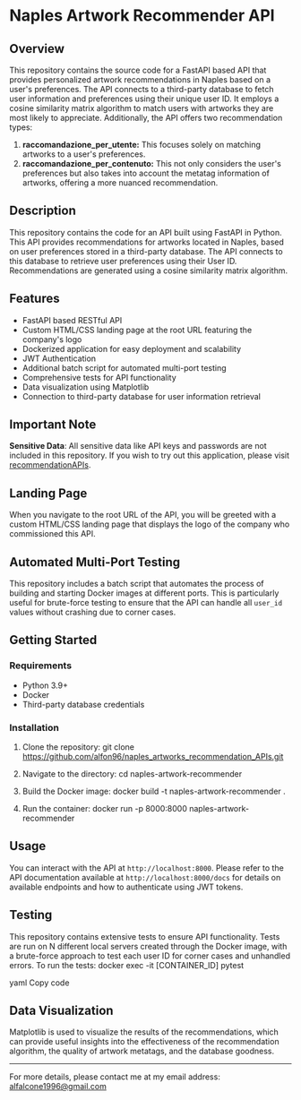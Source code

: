 # Naples Artwork Recommender API

## Overview

This repository contains the source code for a FastAPI based API that provides personalized artwork recommendations in Naples based on a user's preferences. The API connects to a third-party database to fetch user information and preferences using their unique user ID. It employs a cosine similarity matrix algorithm to match users with artworks they are most likely to appreciate. Additionally, the API offers two recommendation types:

1. **raccomandazione_per_utente:** This focuses solely on matching artworks to a user's preferences.
2. **raccomandazione_per_contenuto:** This not only considers the user's preferences but also takes into account the metatag information of artworks, offering a more nuanced recommendation.

## Description

This repository contains the code for an API built using FastAPI in Python. This API provides recommendations for artworks located in Naples, based on user preferences stored in a third-party database. The API connects to this database to retrieve user preferences using their User ID. Recommendations are generated using a cosine similarity matrix algorithm.

## Features

- FastAPI based RESTful API
- Custom HTML/CSS landing page at the root URL featuring the company's logo
- Dockerized application for easy deployment and scalability
- JWT Authentication
- Additional batch script for automated multi-port testing
- Comprehensive tests for API functionality
- Data visualization using Matplotlib
- Connection to third-party database for user information retrieval

## Important Note

**Sensitive Data**: All sensitive data like API keys and passwords are not included in this repository. If you wish to try out this application, please visit [recommendationAPIs](http://ec2co-ecsel-1xcozup9p9r0a-1119021606.eu-central-1.elb.amazonaws.com/docs).

## Landing Page

When you navigate to the root URL of the API, you will be greeted with a custom HTML/CSS landing page that displays the logo of the company who commissioned this API.

## Automated Multi-Port Testing

This repository includes a batch script that automates the process of building and starting Docker images at different ports. This is particularly useful for brute-force testing to ensure that the API can handle all `user_id` values without crashing due to corner cases.

## Getting Started

### Requirements

- Python 3.9+
- Docker
- Third-party database credentials

### Installation

1. Clone the repository:
   git clone https://github.com/alfon96/naples_artworks_recommendation_APIs.git

2. Navigate to the directory:
   cd naples-artwork-recommender

3. Build the Docker image:
   docker build -t naples-artwork-recommender .

4. Run the container:
   docker run -p 8000:8000 naples-artwork-recommender

## Usage

You can interact with the API at `http://localhost:8000`. Please refer to the API documentation available at `http://localhost:8000/docs` for details on available endpoints and how to authenticate using JWT tokens.

## Testing

This repository contains extensive tests to ensure API functionality. Tests are run on N different local servers created through the Docker image, with a brute-force approach to test each user ID for corner cases and unhandled errors. To run the tests:
docker exec -it [CONTAINER_ID] pytest

yaml
Copy code

## Data Visualization

Matplotlib is used to visualize the results of the recommendations, which can provide useful insights into the effectiveness of the recommendation algorithm, the quality of artwork metatags, and the database goodness.

---

For more details, please contact me at my email address: alfalcone1996@gmail.com
